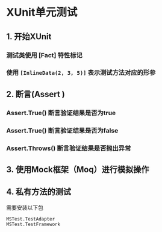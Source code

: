 ﻿# XUnit单元测试

## **1. 开始XUnit**

### 测试类使用 **[Fact]** 特性标记

### 使用 `[InlineData(2, 3, 5)]`  表示测试方法对应的形参


## **2. 断言(Assert )**

### Assert.True() 断言验证结果是否为true

### Assert.True() 断言验证结果是否为false

### Assert.Throws() 断言验证结果是否抛出异常


## **3. 使用Mock框架（Moq）进行模拟操作**

## **4. 私有方法的测试**

需要安装以下包
```
MSTest.TestAdapter
MSTest.TestFramework 
```


